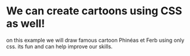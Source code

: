 # We can create cartoons using CSS as well!

on this example we will draw famous cartoon Phinéas et Ferb using only css. its fun and can help improve our skills.